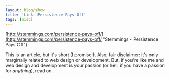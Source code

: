 ```yaml
---
layout: blog/show
title: 'Link: Persistence Pays Off'
tags: [misc]
---
```


[http://stemmings.com/persistence-pays-off/](http://stemmings.com/persistence-pays-off/ "Stemmings - Persistence Pays Off")

This is an article, but it's short (I promise!). Also, fair disclaimer: it's only marginally related to web design or development. But, if you're like me and web design and development **is** your passion (or hell, if you have a passion for *anything*), read on.
